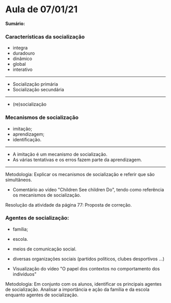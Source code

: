 # Aula de 07/01/21

**Sumário:**

### Características da socialização

- integra 
- duradouro
- dinâmico
- global
- interativo

---
- Socialização primária
- Socialização secundária
---
- (re)socialização

### Mecanismos de socialização

- imitação;
- aprendizagem;
- identificação.

___
- A imitação é um mecanismo de socialização.
- As várias tentativas e os erros fazem parte da aprendizagem.
---
Metodologia:
Explicar os mecanismos de socialização e referir que são simultâneos.

- Comentário ao vídeo "Children See children Do", tendo como referência os mecanismos  de socialização.


Resolução da atividade da página 77:
Proposta de correção.
<!-- Os mecanismos de socialização são: a aprendizagem, através da qual são incutidos no indivíduo os valores, as regras e os comportamentos do grupo a que o mesmo pertence; a imitação, que se traduz na reprodução de comportamentos e atitudes dos indivíduos ou grupos integrados na vida quotidiana; a identificação, em que o indivíduo adota modelos de conduta visando uma aceitação social ou a pertença a um determinado grupo social.-->



### Agentes de socialização:
- família;
- escola.
- meios de comunicação social.
- diversas organizações sociais (partidos políticos, clubes desportivos ...)

- Visualização do vídeo "O papel dos contextos no comportamento dos indivíduos" 

Metodologia:
Em conjunto com os alunos, identificar os principais agentes de socialização. Analisar a importância e ação da família e da escola enquanto agentes de socialização.


